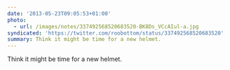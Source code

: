 ```yaml
---
date: '2013-05-23T09:05:53+01:00'
photo:
  - url: /images/notes/337492568520683520-BK8Ds_VCcAIul-a.jpg
syndicated: 'https://twitter.com/roobottom/status/337492568520683520'
summary: Think it might be time for a new helmet.
---
```

Think it might be time for a new helmet. 

